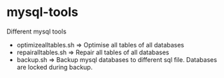 mysql-tools
===========

Different mysql tools


- optimizealltables.sh		=> Optimise all tables of all databases
- repairalltables.sh		=> Repair all tables of all databases
- backup.sh					=> Backup mysql databases to different sql file. Databases are locked during backup.